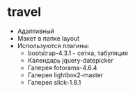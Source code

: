 # travel
- Адаптивный
- Макет в папке layout
- Используются плагины:
  - bootstrap-4.3.1 - сетка, табуляция
  - Календарь jquery-datepicker
  - Галерея fotorama-4.6.4
  - Галерея lightbox2-master
  - Галерея slick-1.8.1